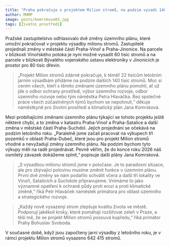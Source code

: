 ```yaml
---
title: "Praha pokračuje s projektem Milion stromů, na podzim vysadí 140 tisíc dřevin v Jinonicích a Vinoři"
author: MHMP
image: posts/komrskova03.jpg
tags: [Životní prostředí]
---
```


Pražské zastupitelstvo odhlasovalo dvě změny územního plánu, které umožní pokračovat v projektu výsadby milionu stromů. Zastupitelé projednali změny v městské části Praha-Vinoř a Praha-Jinonice. Na parcele v blízkosti Vinořského potoka je nyní možné vysadit 60 tisíc stromů a na parcele v blízkosti Bývalého vojenského ústavu elektroniky v Jinonicích je prostor pro 80 tisíc dřevin.

> „Projekt Milion stromů zdárně pokračuje, k téměř 22 tisícům letošním jarním výsadbám přidáme na podzim dalších 140 tisíc stromů. Moc si cením všech, kteří s těmito změnami územního plánu pomohli, ať už jde o odbor ochrany prostředí, výbor územního rozvoje, odbor územního rozvoje nebo tým náměstka Petra Hlaváčka. Bez společné práce všech zúčastněných týmů bychom se nepohnuli,“ děkuje náměstkyně pro životní prostředí a klimatický plán Jana Komrsková.

Mezi probíhajícími změnami územního plánu týkající se tohoto projektu ještě některé chybí, a to změna v katastru Praha-Vinoř a Praha-Satalice a další změna v městské části Praha-Suchdol. Jejich projednání se očekává na podzim letošního roku. „Paralelně jsme začali pracovat na výkupech tří pozemků v oblasti Praha-Dubeč, které jsou pro projekt Milion stromů vhodné a nevyžadují změny územního plánu. Na podzim bychom tyto výkupy měli na radě projednávat. Pevně věřím, že do konce roku 2026 náš osmiletý závazek dokážeme splnit,“ popisuje další plány Jana Komrsková.

> „S výsadbou milionu stromů jsme v poločase. Je to paradoxní situace, ale pro zbývající polovinu musíme změnit funkce v územním plánu. První dvě změny se nám podařilo schválit včera a další tři lokality ve Vinoři, Satalicích a Suchdole připravujeme. Vnímáme to jako významné opatření k ochraně půdy proti erozi a proti klimatické změně,“ říká Petr Hlaváček náměstek primátora pro oblast územního a strategického rozvoje.

> „Každý nově vysazený strom zlepšuje kvalitu života ve městě. Podporuji jakékoli kroky, které pomáhají rozšiřovat zeleň v Praze, a těší mě, že se projekt Milion stromů posouvá kupředu,“ říká primátor Prahy Bohuslav Svoboda.

V současné době, když jsou započteny jarní výsadby z letošního roku, je v rámci projektu Milion stromů vysazeno 642 415 stromů. 
